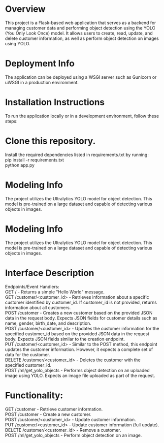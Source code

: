 # Overview 
This project is a Flask-based web application that serves as a backend for managing customer data and performing object detection using the YOLO (You Only Look Once) model. It allows users to create, read, update, and delete customer information, as well as perform object detection on images using YOLO.  

# Deployment Info  
The application can be deployed using a WSGI server such as Gunicorn or uWSGI in a production environment.  

# Installation Instructions  
To run the application locally or in a development environment, follow these steps:  

# Clone this repository.  
Install the required dependencies listed in requirements.txt by running:  
pip install -r requirements.txt  
python app.py  

# Modeling Info  
The project utilizes the Ultralytics YOLO model for object detection. This model is pre-trained on a large dataset and capable of detecting various objects in images.  

# Modeling Info 
The project utilizes the Ultralytics YOLO model for object detection. This model is pre-trained on a large dataset and capable of detecting various objects in images. 

# Interface Description  
Endpoints/Event Handlers:  
GET /  - Returns a simple "Hello World" message.  
GET /customer/<customer_id>  - Retrieves information about a specific customer identified by customer_id. If customer_id is not provided, returns information about all customers.  
POST /customer  - Creates a new customer based on the provided JSON data in the request body. Expects JSON fields for customer details such as name, gender, birth_date, and description.  
POST /customer/<customer_id>  - Updates the customer information for the specified customer_id based on the provided JSON data in the request body. Expects JSON fields similar to the creation endpoint.  
PUT /customer/<customer_id>  - Similar to the POST method, this endpoint updates the customer information. However, it expects a complete set of data for the customer.  
DELETE /customer/<customer_id>  - Deletes the customer with the specified customer_id.  
POST /ml/get_yolo_objects  - Performs object detection on an uploaded image using YOLO. Expects an image file uploaded as part of the request.  
# Functionality:  
GET /customer  - Retrieve customer information.  
POST /customer  - Create a new customer.  
POST /customer/<customer_id>  - Update customer information.  
PUT /customer/<customer_id>  - Update customer information (full update).  
DELETE /customer/<customer_id>  - Remove a customer.  
POST /ml/get_yolo_objects  - Perform object detection on an image.  



